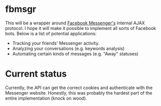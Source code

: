 # fbmsgr

This will be a wrapper around [Facebook Messenger's](messenger.com) internal AJAX protocol. I hope it will make it possible to implement all sorts of Facebook bots. Below is a list of potential applications:

 * Tracking your friends' Messenger activity.
 * Analyzing your conversations (e.g. keywords analysis)
 * Automating certain kinds of messages (e.g. "Away" statuses)

# Current status

Currently, the API can get the correct cookies and authenticate with the Messenger website. Honestly, this was probably the hardest part of the entire implementation (knock on wood).
